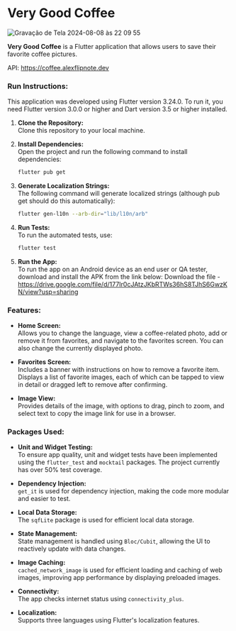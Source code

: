 # Very Good Coffee

![Gravação de Tela 2024-08-08 às 22 09 55](https://github.com/user-attachments/assets/d42199e4-9bab-4304-a60e-3c29c414694f)

**Very Good Coffee** is a Flutter application that allows users to save their favorite coffee pictures.

API: https://coffee.alexflipnote.dev

### Run Instructions:

This application was developed using Flutter version 3.24.0. To run it, you need Flutter version 3.0.0 or higher and Dart version 3.5 or higher installed.

1. **Clone the Repository:**  
   Clone this repository to your local machine.

2. **Install Dependencies:**  
   Open the project and run the following command to install dependencies:  
   ```bash
   flutter pub get

3. **Generate Localization Strings:**  
   The following command will generate localized strings (although pub get should do this automatically):
   ```bash
   flutter gen-l10n --arb-dir="lib/l10n/arb"

4. **Run Tests:**  
   To run the automated tests, use:
   ```bash
   flutter test

5. **Run the App:**  
   To run the app on an Android device as an end user or QA tester, download and install the APK from the link below:
   Download the file - https://drive.google.com/file/d/177Ir0cJAtzJKbRTWs36hS8TJhS6GwzKN/view?usp=sharing

### Features:

- **Home Screen:**  
  Allows you to change the language, view a coffee-related photo, add or remove it from favorites, and navigate to the favorites screen. You can also change the currently displayed photo.

- **Favorites Screen:**  
  Includes a banner with instructions on how to remove a favorite item. Displays a list of favorite images, each of which can be tapped to view in detail or dragged left to remove after confirming.

- **Image View:**  
  Provides details of the image, with options to drag, pinch to zoom, and select text to copy the image link for use in a browser.

### Packages Used:

- **Unit and Widget Testing:**  
  To ensure app quality, unit and widget tests have been implemented using the `flutter_test` and `mocktail` packages. The project currently has over 50% test coverage.

- **Dependency Injection:**  
  `get_it` is used for dependency injection, making the code more modular and easier to test.

- **Local Data Storage:**  
  The `sqfLite` package is used for efficient local data storage.

- **State Management:**  
  State management is handled using `Bloc/Cubit`, allowing the UI to reactively update with data changes.

- **Image Caching:**  
  `cached_network_image` is used for efficient loading and caching of web images, improving app performance by displaying preloaded images.

- **Connectivity:**  
  The app checks internet status using `connectivity_plus`.

- **Localization:**  
  Supports three languages using Flutter's localization features.

